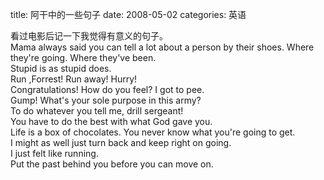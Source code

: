 title: 阿干中的一些句子
date: 2008-05-02
categories: 英语

看过电影后记一下我觉得有意义的句子。  
Mama always said you can tell a lot about a person by their shoes. Where they're going. Where they've been.  
Stupid is as stupid does.  
Run ,Forrest! Run away! Hurry!  
Congratulations! How do you feel? I got to pee.  
Gump! What's your sole purpose in this army?  
To do whatever you tell me, drill sergeant!  
You have to do the best with what God gave you.  
Life is a box of chocolates. You never know what you're going to get.  
I might as well just turn back and keep right on going.  
I just felt like running.  
Put the past behind you before you can move on.
